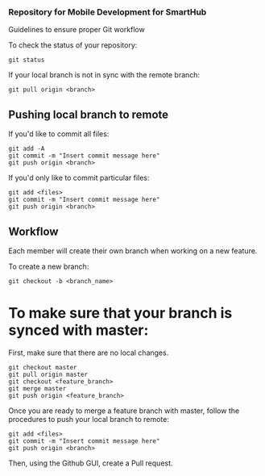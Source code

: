 ### Repository for Mobile Development for SmartHub

Guidelines to ensure proper Git workflow

To check the status of your repository:

```
git status
```

If your local branch is not in sync with the remote branch:

```
git pull origin <branch>
```



## Pushing local branch to remote

If you'd like to commit all files:

```
git add -A
git commit -m "Insert commit message here"
git push origin <branch>
```

If you'd only like to commit particular files:

```
git add <files>
git commit -m "Insert commit message here"
git push origin <branch>
```

## Workflow

Each member will create their own branch when working on a new feature. 

To create a new branch:

```
git checkout -b <branch_name>
```

# To make sure that your branch is synced with master:

First, make sure that there are no local changes.

```
git checkout master
git pull origin master
git checkout <feature_branch>
git merge master
git push origin <feature_branch>
```

Once you are ready to merge a feature branch with master, follow the procedures to push your local branch to remote:

```
git add <files>
git commit -m "Insert commit message here"
git push origin <branch>
```

Then, using the Github GUI, create a Pull request.